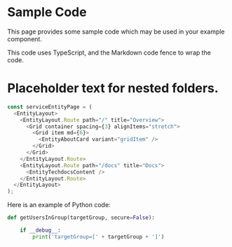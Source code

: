 # Sample Code

This page provides some sample code which may be used in your example component.

This code uses TypeScript, and the Markdown code fence to wrap the code.

# Placeholder text for nested folders.

```typescript
const serviceEntityPage = (
  <EntityLayout>
    <EntityLayout.Route path="/" title="Overview">
      <Grid container spacing={3} alignItems="stretch">
        <Grid item md={6}>
          <EntityAboutCard variant="gridItem" />
        </Grid>
      </Grid>
    </EntityLayout.Route>
    <EntityLayout.Route path="/docs" title="Docs">
      <EntityTechdocsContent />
    </EntityLayout.Route>
  </EntityLayout>
);
```

Here is an example of Python code:

```python
def getUsersInGroup(targetGroup, secure=False):

    if __debug__:
        print('targetGroup=[' + targetGroup + ']')
```
